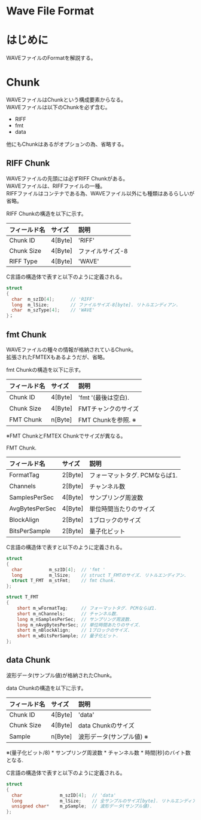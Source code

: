 Wave File Format
====================
# はじめに

WAVEファイルのFormatを解説する。

# Chunk

WAVEファイルはChunkという構成要素からなる。  
WAVEファイルは以下のChunkを必ず含む。  

+ RIFF
+ fmt
+ data

他にもChunkはあるがオプションの為、省略する。  

## RIFF Chunk

WAVEファイルの先頭には必ずRIFF Chunkがある。  
WAVEファイルは、RIFFファイルの一種。  
RIFFファイルはコンテナである為、WAVEファイル以外にも種類はあるらしいが省略。  

RIFF Chunkの構造を以下に示す。  

|フィールド名	|サイズ		|説明				|  
|:-				|:-			|:-					|  
|Chunk ID		|4[Byte]	|'RIFF'				|  
|Chunk Size		|4[Byte]	|ファイルサイズ-8	|  
|RIFF Type		|4[Byte]	|'WAVE'				|  

C言語の構造体で表すと以下のように定義される。

```C
struct
{
  char 	m_szID[4];		// 'RIFF'
  long	m_lSize;		// ファイルサイズ-8[byte]. リトルエンディアン.
  char	m_szType[4];	// 'WAVE'
}；
```

## fmt  Chunk

WAVEファイルの種々の情報が格納されているChunk。  
拡張されたFMTEXもあるようだが、省略。  

fmt Chunkの構造を以下に示す。  

|フィールド名	|サイズ		|説明								|  
|:-				|:-			|:-									|  
|Chunk ID		|4[Byte]	|'fmt '(最後は空白). 	|  
|Chunk Size		|4[Byte]	|FMTチャンクのサイズ				|  
|FMT Chunk		|n[Byte]	|FMT Chunkを参照. ※				|  

※FMT ChunkとFMTEX Chunkでサイズが異なる。  

FMT Chunk.

|フィールド名	|サイズ		|説明							|  
|:-				|:-			|:-								|  
|FormatTag		|2[Byte]	|フォーマットタグ. PCMならば1.	|  
|Channels		|2[Byte]	|チャンネル数					|  
|SamplesPerSec	|4[Byte]	|サンプリング周波数				|  
|AvgBytesPerSec	|4[Byte]	|単位時間当たりのサイズ			|  
|BlockAlign		|2[Byte]	|1ブロックのサイズ				|  
|BitsPerSample	|2[Byte]	|量子化ビット					|  

C言語の構造体で表すと以下のように定義される。

```C
struct
{
  char			m_szID[4];	// 'fmt '
  long			m_lSize;	// struct T_FMTのサイズ. リトルエンディアン.
  struct T_FMT	m_stFmt;	// fmt Chunk.
};

struct T_FMT
{
	short m_wFormatTag;		// フォーマットタグ. PCMならば1.
	short m_nChannels;		// チャンネル数.
	long m_nSamplesPerSec;	// サンプリング周波数.
	long m_nAvgBytesPerSec;	// 単位時間あたりのサイズ.
	short m_nBlockAlign;	// 1ブロックのサイズ.
	short m_wBitsPerSample;	// 量子化ビット.
};
```

## data Chunk

波形データ(サンプル値)が格納されたChunk。  

data Chunkの構造を以下に示す。  

|フィールド名	|サイズ		|説明						|  
|:-				|:-			|:-							|  
|Chunk ID		|4[Byte]	|'data'						|  
|Chunk Size		|4[Byte]	|data Chunkのサイズ			|  
|Sample			|n[Byte]	|波形データ(サンプル値) ※	|  

※(量子化ビット/8) \* サンプリング周波数 \* チャンネル数 \* 時間[秒]のバイト数となる.

C言語の構造体で表すと以下のように定義される。

```C
struct
{
  char				m_szID[4];	// 'data'
  long				m_lSize;	// 全サンプルのサイズ[byte]. リトルエンディアン.
  unsigned char*	m_pSample;	// 波形データ(サンプル値).
};
```
